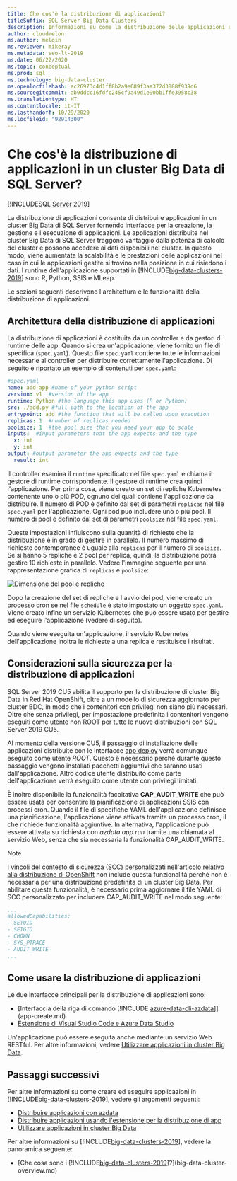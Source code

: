 ```yaml
---
title: Che cos'è la distribuzione di applicazioni?
titleSuffix: SQL Server Big Data Clusters
description: Informazioni su come la distribuzione delle applicazioni offre le interfacce necessarie per creare, gestire ed eseguire le applicazioni in un cluster Big Data di SQL Server 2019.
author: cloudmelon
ms.author: melqin
ms.reviewer: mikeray
ms.metadata: seo-lt-2019
ms.date: 06/22/2020
ms.topic: conceptual
ms.prod: sql
ms.technology: big-data-cluster
ms.openlocfilehash: ac26973c4d1ff8b2a9e689f3aa372d3888f939d6
ms.sourcegitcommit: ab9ddcc16fdfc245cf9a49d1e90bb1ffe3958c38
ms.translationtype: HT
ms.contentlocale: it-IT
ms.lasthandoff: 10/29/2020
ms.locfileid: "92914300"
---
```

# <a name="what-is-application-deployment-on-a-sql-server-big-data-cluster"></a>Che cos'è la distribuzione di applicazioni in un cluster Big Data di SQL Server?

[!INCLUDE[SQL Server 2019](../includes/applies-to-version/sqlserver2019.md)]

La distribuzione di applicazioni consente di distribuire applicazioni in un cluster Big Data di SQL Server fornendo interfacce per la creazione, la gestione e l'esecuzione di applicazioni. Le applicazioni distribuite nel cluster Big Data di SQL Server traggono vantaggio dalla potenza di calcolo del cluster e possono accedere ai dati disponibili nel cluster. In questo modo, viene aumentata la scalabilità e le prestazioni delle applicazioni nel caso in cui le applicazioni gestite si trovino nella posizione in cui risiedono i dati. I runtime dell'applicazione supportati in [!INCLUDE[big-data-clusters-2019](../includes/ssbigdataclusters-ss-nover.md)] sono R, Python, SSIS e MLeap.

Le sezioni seguenti descrivono l'architettura e le funzionalità della distribuzione di applicazioni.

## <a name="application-deployment-architecture"></a>Architettura della distribuzione di applicazioni

La distribuzione di applicazioni è costituita da un controller e da gestori di runtime delle app. Quando si crea un'applicazione, viene fornito un file di specifica (`spec.yaml`). Questo file `spec.yaml` contiene tutte le informazioni necessarie al controller per distribuire correttamente l'applicazione. Di seguito è riportato un esempio di contenuti per `spec.yaml`:

```yaml
#spec.yaml
name: add-app #name of your python script
version: v1  #version of the app
runtime: Python #the language this app uses (R or Python)
src: ./add.py #full path to the location of the app
entrypoint: add #the function that will be called upon execution
replicas: 1  #number of replicas needed
poolsize: 1  #the pool size that you need your app to scale
inputs:  #input parameters that the app expects and the type
  x: int
  y: int
output: #output parameter the app expects and the type
  result: int
```

Il controller esamina il `runtime` specificato nel file `spec.yaml` e chiama il gestore di runtime corrispondente. Il gestore di runtime crea quindi l'applicazione. Per prima cosa, viene creato un set di repliche Kubernetes contenente uno o più POD, ognuno dei quali contiene l'applicazione da distribuire. Il numero di POD è definito dal set di parametri `replicas` nel file `spec.yaml` per l'applicazione. Ogni pod può includere uno o più pool. Il numero di pool è definito dal set di parametri `poolsize` nel file `spec.yaml`.

Queste impostazioni influiscono sulla quantità di richieste che la distribuzione è in grado di gestire in parallelo. Il numero massimo di richieste contemporanee è uguale alla `replicas` per il numero di `poolsize`. Se si hanno 5 repliche e 2 pool per replica, quindi, la distribuzione potrà gestire 10 richieste in parallelo. Vedere l'immagine seguente per una rappresentazione grafica di `replicas` e `poolsize`:

![Dimensione del pool e repliche](media/big-data-cluster-create-apps/poolsize-vs-replicas.png)

Dopo la creazione del set di repliche e l'avvio dei pod, viene creato un processo cron se nel file `schedule` è stato impostato un oggetto `spec.yaml`. Viene creato infine un servizio Kubernetes che può essere usato per gestire ed eseguire l'applicazione (vedere di seguito).

Quando viene eseguita un'applicazione, il servizio Kubernetes dell'applicazione inoltra le richieste a una replica e restituisce i risultati.

## <a name="security-considerations-for-applications-deployments-on-openshift"></a><a id="app-deploy-security"></a> Considerazioni sulla sicurezza per la distribuzione di applicazioni

SQL Server 2019 CU5 abilita il supporto per la distribuzione di cluster Big Data in Red Hat OpenShift, oltre a un modello di sicurezza aggiornato per cluster BDC, in modo che i contenitori con privilegi non siano più necessari. Oltre che senza privilegi, per impostazione predefinita i contenitori vengono eseguiti come utente non ROOT per tutte le nuove distribuzioni con SQL Server 2019 CU5.

Al momento della versione CU5, il passaggio di installazione delle applicazioni distribuite con le interfacce [app deploy]() verrà comunque eseguito come utente *ROOT*. Questo è necessario perché durante questo passaggio vengono installati pacchetti aggiuntivi che saranno usati dall'applicazione. Altro codice utente distribuito come parte dell'applicazione verrà eseguito come utente con privilegi limitati. 

È inoltre disponibile la funzionalità facoltativa **CAP_AUDIT_WRITE** che può essere usata per consentire la pianificazione di applicazioni SSIS con processi cron. Quando il file di specifiche YAML dell'applicazione definisce una pianificazione, l'applicazione viene attivata tramite un processo cron, il che richiede funzionalità aggiuntive.  In alternativa, l'applicazione può essere attivata su richiesta con *azdata app run* tramite una chiamata al servizio Web, senza che sia necessaria la funzionalità CAP_AUDIT_WRITE. 

> [!NOTE]
> I vincoli del contesto di sicurezza (SCC) personalizzati nell'[articolo relativo alla distribuzione di OpenShift](deploy-openshift.md) non include questa funzionalità perché non è necessaria per una distribuzione predefinita di un cluster Big Data. Per abilitare questa funzionalità, è necessario prima aggiornare il file YAML di SCC personalizzato per includere CAP_AUDIT_WRITE nel modo seguente: 

```yml
...
allowedCapabilities:
- SETUID
- SETGID
- CHOWN
- SYS_PTRACE
- AUDIT_WRITE
...
```

## <a name="how-to-work-with-application-deployment"></a>Come usare la distribuzione di applicazioni

Le due interfacce principali per la distribuzione di applicazioni sono: 
- [Interfaccia della riga di comando [!INCLUDE [azure-data-cli-azdata](../includes/azure-data-cli-azdata.md)]](app-create.md)
- [Estensione di Visual Studio Code e Azure Data Studio](app-deployment-extension.md)

Un'applicazione può essere eseguita anche mediante un servizio Web RESTful. Per altre informazioni, vedere [Utilizzare applicazioni in cluster Big Data](app-consume.md).

## <a name="next-steps"></a>Passaggi successivi

Per altre informazioni su come creare ed eseguire applicazioni in [!INCLUDE[big-data-clusters-2019](../includes/ssbigdataclusters-ss-nover.md)], vedere gli argomenti seguenti:

- [Distribuire applicazioni con azdata](app-create.md)
- [Distribuire applicazioni usando l'estensione per la distribuzione di app](app-deployment-extension.md)
- [Utilizzare applicazioni in cluster Big Data](app-consume.md)

Per altre informazioni su [!INCLUDE[big-data-clusters-2019](../includes/ssbigdataclusters-ss-nover.md)], vedere la panoramica seguente:

- [Che cosa sono i [!INCLUDE[big-data-clusters-2019](../includes/ssbigdataclusters-ver15.md)]?](big-data-cluster-overview.md)